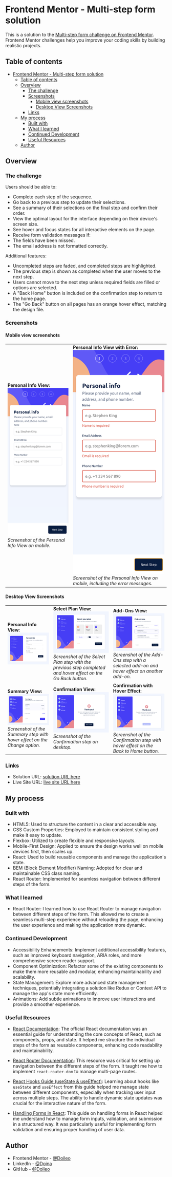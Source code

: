 # Frontend Mentor - Multi-step form solution

This is a solution to the [Multi-step form challenge on Frontend Mentor](https://www.frontendmentor.io/challenges/multistep-form-YVAnSdqQBJ). Frontend Mentor challenges help you improve your coding skills by building realistic projects.

## Table of contents

- [Frontend Mentor - Multi-step form solution](#frontend-mentor---multi-step-form-solution)
  - [Table of contents](#table-of-contents)
  - [Overview](#overview)
    - [The challenge](#the-challenge)
    - [Screenshots](#screenshots)
      - [Mobile view screenshots](#mobile-view-screenshots)
      - [Desktop View Screenshots](#desktop-view-screenshots)
    - [Links](#links)
  - [My process](#my-process)
    - [Built with](#built-with)
    - [What I learned](#what-i-learned)
    - [Continued Development](#continued-development)
    - [Useful Resources](#useful-resources)
  - [Author](#author)

## Overview

### The challenge

Users should be able to:

- Complete each step of the sequence.
- Go back to a previous step to update their selections.
- See a summary of their selections on the final step and confirm their order.
- View the optimal layout for the interface depending on their device's screen size.
- See hover and focus states for all interactive elements on the page.
- Receive form validation messages if:
- The fields have been missed.
- The email address is not formatted correctly.

Additional features:

- Uncompleted steps are faded, and completed steps are highlighted.
- The previous step is shown as completed when the user moves to the next step.
- Users cannot move to the next step unless required fields are filled or options are selected.
- A "Back Home" button is included on the confirmation step to return to the home page.
- The "Go Back" button on all pages has an orange hover effect, matching the design file.

### Screenshots

#### Mobile view screenshots

<table>
  <tr>
    <td>
      <strong>Personal Info View:</strong><br>
      <img src="src/images/mobile-personal-info-view.png" alt="Mobile Personal Info View" width="300"/><br>
      <em>Screenshot of the Personal Info View on mobile.</em>
    </td>
    <td>
      <strong>Personal Info View with Error:</strong><br>
      <img src="src/images/mobile-error-screenshot.png" alt="Mobile Personal Info View with Error" width="300"/><br>
      <em>Screenshot of the Personal Info View on mobile, including the error messages.</em>
    </td>
  </tr>
</table>

#### Desktop View Screenshots

<table>
  <tr>
    <td>
      <strong>Personal Info View:</strong><br>
      <img src="src/images/personal-info-view-desktop.png" alt="Desktop Personal Info View" width="300"/><br>
    </td>
    <td>
      <strong>Select Plan View:</strong><br>
      <img src="src/images/select-plan-view-desktop.png" alt="Desktop Select Plan with Previous Step Completed" width="300"/><br>
      <em>Screenshot of the Select Plan step with the previous step completed and hover effect on the Go Back button.</em>
    </td>
    <td>
      <strong>Add-Ons View:</strong><br>
      <img src="src/images/add-ons-view-desktop.png" alt="Desktop Add-Ons with Selected Add and Hover Effect" width="300"/><br>
      <em>Screenshot of the Add-Ons step with a selected add-on and hover effect on another add-on.</em>
    </td>
  </tr>
  <tr>
    <td>
      <strong>Summary View:</strong><br>
      <img src="src/images/summary-view-desktop.png" alt="Desktop Summary with Hover Effect" width="300"/><br>
      <em>Screenshot of the Summary step with hover effect on the Change option.</em>
    </td>
    <td>
      <strong>Confirmation View:</strong><br>
      <img src="src/images/confirmation-view-desktop.png" alt="Desktop Confirmation View" width="300"/><br>
      <em>Screenshot of the Confirmation step on desktop.</em>
    </td>
    <td>
      <strong>Confirmation with Hover Effect:</strong><br>
      <img src="src/images/confirmation-hover-view-desktop.png" alt="Desktop Confirmation with Hover Effect" width="300"/><br>
      <em>Screenshot of the Confirmation step with hover effect on the Back to Home button.</em>
    </td>
  </tr>
</table>

### Links

- Solution URL: [solution URL here]()
- Live Site URL: [live site URL here]()

## My process

### Built with

- HTML5: Used to structure the content in a clear and accessible way.
- CSS Custom Properties: Employed to maintain consistent styling and make it easy to update.
- Flexbox: Utilized to create flexible and responsive layouts.
- Mobile-First Design: Applied to ensure the design works well on mobile devices first, then scales up.
- React: Used to build reusable components and manage the application's state.
- BEM (Block Element Modifier) Naming: Adopted for clear and maintainable CSS class naming.
- React Router: Implemented for seamless navigation between different steps of the form.

### What I learned

- React Router: I learned how to use React Router to manage navigation between different steps of the form. This allowed me to create a seamless multi-step experience without reloading the page, enhancing the user experience and making the application more dynamic.

### Continued Development

- Accessibility Enhancements: Implement additional accessibility features, such as improved keyboard navigation, ARIA roles, and more comprehensive screen reader support.
- Component Optimization: Refactor some of the existing components to make them more reusable and modular, enhancing maintainability and scalability.
- State Management: Explore more advanced state management techniques, potentially integrating a solution like Redux or Context API to manage the app's state more efficiently.
- Animations: Add subtle animations to improve user interactions and provide a smoother experience.

### Useful Resources

- [React Documentation](https://reactjs.org/docs/getting-started.html): The official React documentation was an essential guide for understanding the core concepts of React, such as components, props, and state. It helped me structure the individual steps of the form as reusable components, enhancing code readability and maintainability.

- [React Router Documentation](https://reactrouter.com/web/guides/quick-start): This resource was critical for setting up navigation between the different steps of the form. It taught me how to implement `react-router-dom` to manage multi-page routes.

- [React Hooks Guide (useState & useEffect)](https://reactjs.org/docs/hooks-overview.html): Learning about hooks like `useState` and `useEffect` from this guide helped me manage state between different components, especially when tracking user input across multiple steps. The ability to handle dynamic state updates was crucial for the interactive nature of the form.

- [Handling Forms in React](https://reactjs.org/docs/forms.html): This guide on handling forms in React helped me understand how to manage form inputs, validation, and submission in a structured way. It was particularly useful for implementing form validation and ensuring proper handling of user data.

## Author

- Frontend Mentor - [@Doileo](https://www.frontendmentor.io/profile/Doileo)
- LinkedIn - [@Doina](https://www.linkedin.com/in/doinaleovchindeveloper/)
- GitHub - [@Doileo](https://github.com/Doileo)
